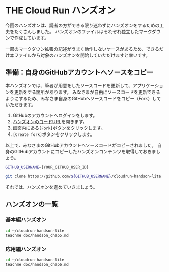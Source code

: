 # **THE Cloud Run ハンズオン**

今回のハンズオンは、読者の方ができる限り迷わずにハンズオンをするための工夫をたくさんしました。
ハンズオンのファイルはそれぞれ独立したマークダウンで作成しています。

一部のマークダウン拡張の記述がうまく動作しないケースがあるため、できるだけ本ファイルから対象のハンズオンを開始していただけますと幸いです。

## 準備：自身のGitHubアカウントへソースをコピー

本ハンズオンでは、筆者が用意をしたソースコードを更新して、アプリケーションを更新をする箇所があります。
みなさまが自由にソースコードを更新できるようにするため、みなさま自身のGitHubへソースコードをコピー（Fork）していただきます。

1. GitHubのアカウントへログインをします。
2. [ハンズオンのコードURL](https://github.com/uma-arai/cloudrun-handson-lite)を開きます。
3. 画面内にある`[Fork]`ボタンをクリックします。
4. `[Create fork]`ボタンをクリックします。

以上で、みなさまのGitHubアカウントへソースコードがコピーされました。
自身のGitHubアカウントにコピーしたハンズオンコンテンツを取得しておきましょう。

```bash
GITHUB_USERNAME={YOUR_GITHUB_USER_ID}
```

```bash
git clone https://github.com/${GITHUB_USERNAME}/cloudrun-handson-lite
```

それでは、ハンズオンを進めていきましょう。

## **ハンズオンの一覧**

### **基本編ハンズオン**

```bash
cd ~/cloudrun-handson-lite
teachme doc/handson_chap5.md
```

### **応用編ハンズオン**

```bash
cd ~/cloudrun-handson-lite
teachme doc/handson_chap6.md
```

